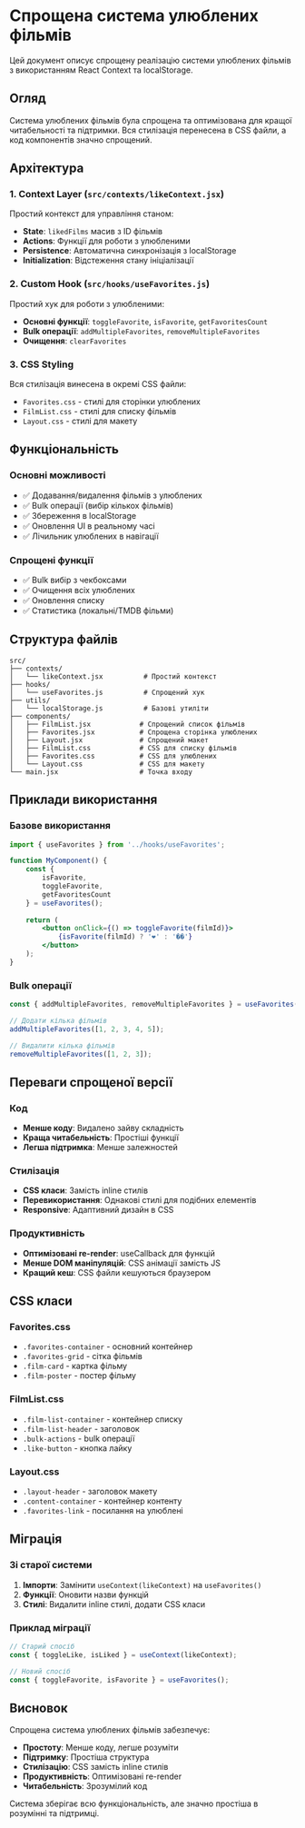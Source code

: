 # Спрощена система улюблених фільмів

Цей документ описує спрощену реалізацію системи улюблених фільмів з використанням React Context та localStorage.

## Огляд

Система улюблених фільмів була спрощена та оптимізована для кращої читабельності та підтримки. Вся стилізація перенесена в CSS файли, а код компонентів значно спрощений.

## Архітектура

### 1. Context Layer (`src/contexts/likeContext.jsx`)

Простий контекст для управління станом:
- **State**: `likedFilms` масив з ID фільмів
- **Actions**: Функції для роботи з улюбленими
- **Persistence**: Автоматична синхронізація з localStorage
- **Initialization**: Відстеження стану ініціалізації

### 2. Custom Hook (`src/hooks/useFavorites.js`)

Простий хук для роботи з улюбленими:
- **Основні функції**: `toggleFavorite`, `isFavorite`, `getFavoritesCount`
- **Bulk операції**: `addMultipleFavorites`, `removeMultipleFavorites`
- **Очищення**: `clearFavorites`

### 3. CSS Styling

Вся стилізація винесена в окремі CSS файли:
- `Favorites.css` - стилі для сторінки улюблених
- `FilmList.css` - стилі для списку фільмів
- `Layout.css` - стилі для макету

## Функціональність

### Основні можливості
- ✅ Додавання/видалення фільмів з улюблених
- ✅ Bulk операції (вибір кількох фільмів)
- ✅ Збереження в localStorage
- ✅ Оновлення UI в реальному часі
- ✅ Лічильник улюблених в навігації

### Спрощені функції
- ✅ Bulk вибір з чекбоксами
- ✅ Очищення всіх улюблених
- ✅ Оновлення списку
- ✅ Статистика (локальні/TMDB фільми)

## Структура файлів

```
src/
├── contexts/
│   └── likeContext.jsx          # Простий контекст
├── hooks/
│   └── useFavorites.js          # Спрощений хук
├── utils/
│   └── localStorage.js          # Базові утиліти
├── components/
│   ├── FilmList.jsx            # Спрощений список фільмів
│   ├── Favorites.jsx           # Спрощена сторінка улюблених
│   ├── Layout.jsx              # Спрощений макет
│   ├── FilmList.css            # CSS для списку фільмів
│   ├── Favorites.css           # CSS для улюблених
│   └── Layout.css              # CSS для макету
└── main.jsx                    # Точка входу
```

## Приклади використання

### Базове використання

```jsx
import { useFavorites } from '../hooks/useFavorites';

function MyComponent() {
    const { 
        isFavorite, 
        toggleFavorite, 
        getFavoritesCount 
    } = useFavorites();
    
    return (
        <button onClick={() => toggleFavorite(filmId)}>
            {isFavorite(filmId) ? '❤️' : '��'}
        </button>
    );
}
```

### Bulk операції

```jsx
const { addMultipleFavorites, removeMultipleFavorites } = useFavorites();

// Додати кілька фільмів
addMultipleFavorites([1, 2, 3, 4, 5]);

// Видалити кілька фільмів
removeMultipleFavorites([1, 2, 3]);
```

## Переваги спрощеної версії

### Код
- **Менше коду**: Видалено зайву складність
- **Краща читабельність**: Простіші функції
- **Легша підтримка**: Менше залежностей

### Стилізація
- **CSS класи**: Замість inline стилів
- **Перевикористання**: Однакові стилі для подібних елементів
- **Responsive**: Адаптивний дизайн в CSS

### Продуктивність
- **Оптимізовані re-render**: useCallback для функцій
- **Менше DOM маніпуляцій**: CSS анімації замість JS
- **Кращий кеш**: CSS файли кешуються браузером

## CSS класи

### Favorites.css
- `.favorites-container` - основний контейнер
- `.favorites-grid` - сітка фільмів
- `.film-card` - картка фільму
- `.film-poster` - постер фільму

### FilmList.css
- `.film-list-container` - контейнер списку
- `.film-list-header` - заголовок
- `.bulk-actions` - bulk операції
- `.like-button` - кнопка лайку

### Layout.css
- `.layout-header` - заголовок макету
- `.content-container` - контейнер контенту
- `.favorites-link` - посилання на улюблені

## Міграція

### Зі старої системи
1. **Імпорти**: Замінити `useContext(likeContext)` на `useFavorites()`
2. **Функції**: Оновити назви функцій
3. **Стилі**: Видалити inline стилі, додати CSS класи

### Приклад міграції

```jsx
// Старий спосіб
const { toggleLike, isLiked } = useContext(likeContext);

// Новий спосіб
const { toggleFavorite, isFavorite } = useFavorites();
```

## Висновок

Спрощена система улюблених фільмів забезпечує:
- **Простоту**: Менше коду, легше розуміти
- **Підтримку**: Простіша структура
- **Стилізацію**: CSS замість inline стилів
- **Продуктивність**: Оптимізовані re-render
- **Читабельність**: Зрозумілий код

Система зберігає всю функціональність, але значно простіша в розумінні та підтримці.
